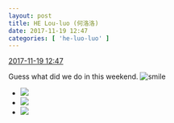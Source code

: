 ```yaml
---
layout: post
title: HE Lou-luo (何洛洛)
date: 2017-11-19 12:47
categories: [ 'he-luo-luo' ]
---
```


<div class="weibo-info">
  <a href="https://weibo.com/6117570574/FvNmMgFVG">2017-11-19 12:47</a>
</div>

Guess what did we do in this weekend. ![smile](https://img.t.sinajs.cn/t4/appstyle/expression/ext/normal/5c/huanglianwx_org.gif)

<!-- more -->

<ul class="weibo-pic-list-1">
  <li class="weibo-pic">
    <a href="https://wx3.sinaimg.cn/mw690/006G0Hz8ly1flnapta0rnj31291w0u0y.jpg"><img src="//wx3.sinaimg.cn/thumb150/006G0Hz8ly1flnapta0rnj31291w0u0y.jpg" /></a>
  </li>
  <li class="weibo-pic">
    <a href="https://wx4.sinaimg.cn/mw690/006G0Hz8ly1flnapu31mgj31291w0x6q.jpg"><img src="//wx4.sinaimg.cn/thumb150/006G0Hz8ly1flnapu31mgj31291w0x6q.jpg" /></a>
  </li>
  <li class="weibo-pic">
    <a href="https://wx4.sinaimg.cn/mw690/006G0Hz8ly1flnapsg688j314a1zk7wi.jpg"><img src="//wx4.sinaimg.cn/thumb150/006G0Hz8ly1flnapsg688j314a1zk7wi.jpg" /></a>
  </li>
</ul>
